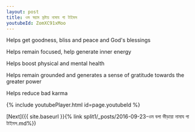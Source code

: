 ```yaml
---
layout: post
title: ওম স্বয়াম স্রষ্টায় নামায গা টাইমস
youtubeId: ZomXC91xMoo
---
```

 
 
Helps get goodness, bliss and peace and God's blessings
 
Helps remain focused, help generate inner energy 
 
Helps boost physical and mental health 
 
Helps remain grounded and generates a sense of gratitude towards the greater power 
 
Helps reduce bad karma
 
 
 
 


{% include youtubePlayer.html id=page.youtubeId %}
 
[Next]({{ site.baseurl }}{% link  split1/_posts/2016-09-23-ওম বলা ভীড়ায়া নামায গা টাইমস.md%})
 
